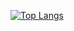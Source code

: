 [![Top Langs](https://github-readme-stats.vercel.app/api/top-langs/?username=CND-Ice&theme=radical)](https://github.com/CND-Ice)
